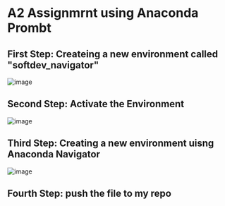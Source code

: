 # A2 Assignmrnt using Anaconda Prombt

## First Step: Createing a new environment called "softdev_navigator" 
![image](https://github.com/user-attachments/assets/902e4d9e-2502-432d-bf18-9b71eaf48fbf)

## Second Step: Activate the Environment 
![image](https://github.com/user-attachments/assets/ce05fe65-6330-4bed-9dfd-3a27b8e9f87b)


## Third Step: Creating a new environment uisng Anaconda Navigator
![image](https://github.com/user-attachments/assets/8e830f08-708c-4929-a924-82f633e512dd)


## Fourth Step: push the file to my repo

